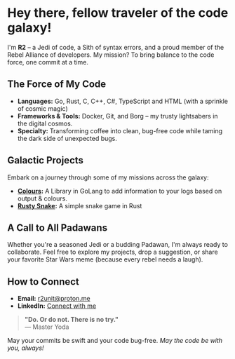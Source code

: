 # Hey there, fellow traveler of the code galaxy!

I'm **R2** – a Jedi of code, a Sith of syntax errors, and a proud member of the Rebel Alliance of developers. My mission? To bring balance to the code force, one commit at a time.

## The Force of My Code

- **Languages:** Go, Rust, C, C++, C#, TypeScript and HTML (with a sprinkle of cosmic magic)
- **Frameworks & Tools:** Docker, Git, and Borg – my trusty lightsabers in the digital cosmos.
- **Specialty:** Transforming coffee into clean, bug-free code while taming the dark side of unexpected bugs.

## Galactic Projects

Embark on a journey through some of my missions across the galaxy:

- **[Colours](https://github.com/r2unit/colours):** A Library in GoLang to add information to your logs based on output & colours. 
- **[Rusty Snake](https://github.com/r2unit-rusty-snake):** A simple snake game in Rust 

## A Call to All Padawans

Whether you're a seasoned Jedi or a budding Padawan, I'm always ready to collaborate. Feel free to explore my projects, drop a suggestion, or share your favorite Star Wars meme (because every rebel needs a laugh).

## How to Connect

- **Email:** [r2unit@proton.me](mailto:r2unit@proton.me)
- **LinkedIn:** [Connect with me](https://www.linkedin.com/in/lorenzo-karel/)

> **"Do. Or do not. There is no try."**  
> — Master Yoda

May your commits be swift and your code bug-free. *May the code be with you, always!*
